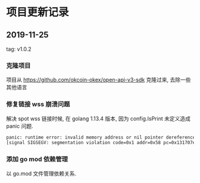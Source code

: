 # 项目更新记录

## 2019-11-25

tag: v1.0.2

### 克隆项目

项目从 https://github.com/okcoin-okex/open-api-v3-sdk 克隆过来, 去除一些其他语言

### 修复链接 wss 崩溃问题

解决 spot wss 链接时候, 在 golang 1.13.4 版本, 因为 config.IsPrint 未定义造成 panic 问题.

```txt
panic: runtime error: invalid memory address or nil pointer dereference
[signal SIGSEGV: segmentation violation code=0x1 addr=0x58 pc=0x131707e]
```

### 添加 go mod 依赖管理

以 go.mod 文件管理依赖关系.
